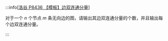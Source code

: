 :::info[[洛谷 P8436 【模板】边双连通分量](https://www.luogu.com.cn/problem/P8436)]

对于一个 $n$ 个节点 $m$ 条无向边的图，请输出其边双连通分量的个数，并且输出每个边双连通分量。

:::
